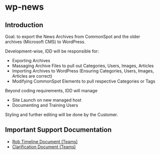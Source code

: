 # wp-news

## Introduction
Goal: to export the News Archives from CommonSpot and the older archives (Microsoft CMS) to WordPress. 

Development-wise, IDD will be responsible for: 
- Exporting Archives 
- Massaging Archive Files to pull out Categories, Users, Images, Articles
- Importing Archives to WordPress (Ensuring Categories, Users, Images, Articles are correct)
- Modifying CommonSpot Elements to pull respective Categories or Tags

Beyond coding requirements, IDD will manage
- Site Launch on new managed host 
- Documenting and Training Users

Styling and further editing will be done by the Customer.

## Important Support Documentation
- [Rob Timeline Document (Teams)](https://teams.microsoft.com/_#/docx/viewer/teams/https%3A~2F~2Flivemercer.sharepoint.com~2Fsites~2FNewsintoWordPress~2FShared%20Documents~2FGeneral~2FMercer%20News%20WordPress%20project.docx?threadId=19%3A5d3e8c27468c460d97a62ae9ef2e7db8%40thread.skype&messageId=1510946026046&baseUrl=https%3A~2F~2Flivemercer.sharepoint.com~2Fsites~2FNewsintoWordPress&fileId=c976a15d-96c0-4fd1-95b4-0c403e0ceaa7&ctx=chiclet&viewerAction=view)
- [Clarification Document (Teams)](https://teams.microsoft.com/_#/docx/viewer/teams/https%3A~2F~2Flivemercer.sharepoint.com~2Fsites~2FNewsintoWordPress~2FShared%20Documents~2FGeneral~2FNews%20Project%20Expections.docx?threadId=19%3A5d3e8c27468c460d97a62ae9ef2e7db8%40thread.skype&messageId=1511213697954&baseUrl=https%3A~2F~2Flivemercer.sharepoint.com~2Fsites~2FNewsintoWordPress&fileId=74968f3e-b204-49fd-baa5-db332708d51f&ctx=chiclet&viewerAction=view)
